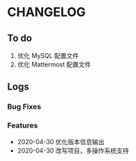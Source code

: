 # CHANGELOG

## To do

1. 优化 MySQL 配置文件
2. 优化 Mattermost 配置文件

## Logs

### Bug Fixes

### Features

* 2020-04-30  优化版本信息输出
* 2020-04-30  改写项目，多操作系统支持

